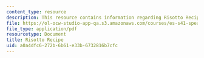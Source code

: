 ```yaml
---
content_type: resource
description: This resource contains information regarding Risotto Recipe.
file: https://ol-ocw-studio-app-qa.s3.amazonaws.com/courses/es-s41-speak-italian-with-your-mouth-full-spring-2012/a0a4dfc6272b6b61e33b6732816b7cfc_MITES_S41S12_recipe_2.pdf
file_type: application/pdf
resourcetype: Document
title: Risotto Recipe
uid: a0a4dfc6-272b-6b61-e33b-6732816b7cfc
---
```

